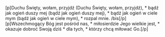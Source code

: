 [p]Duchu Święty, wołam, przyjdź (Duchu Święty, wołam, przyjdź), * bądź jak ogień duszy mej (bądź jak ogień duszy mej), * bądź jak ogień w ciele mym (bądź jak ogień w ciele mym), * rozpal mnie. /bis[/p][p]Wszechmogący Bóg jest pośród nas, * miłosierdzie Jego wielkie jest, * okazuje dobroć Swoją dziś * dla tych, * którzy chcą miłować Go.[/p]